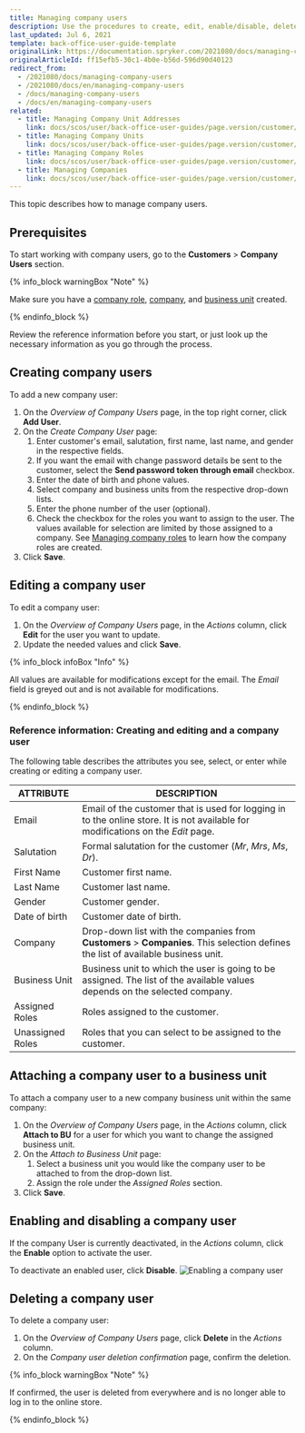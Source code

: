```yaml
---
title: Managing company users
description: Use the procedures to create, edit, enable/disable, delete, and attach company users to business units in the Back Office.
last_updated: Jul 6, 2021
template: back-office-user-guide-template
originalLink: https://documentation.spryker.com/2021080/docs/managing-company-users
originalArticleId: ff15efb5-30c1-4b0e-b56d-596d90d40123
redirect_from:
  - /2021080/docs/managing-company-users
  - /2021080/docs/en/managing-company-users
  - /docs/managing-company-users
  - /docs/en/managing-company-users
related:
  - title: Managing Company Unit Addresses
    link: docs/scos/user/back-office-user-guides/page.version/customer/company-account/managing-company-unit-addresses.html
  - title: Managing Company Units
    link: docs/scos/user/back-office-user-guides/page.version/customer/company-account/managing-company-units.html
  - title: Managing Company Roles
    link: docs/scos/user/back-office-user-guides/page.version/customer/company-account/managing-company-roles.html
  - title: Managing Companies
    link: docs/scos/user/back-office-user-guides/page.version/customer/company-account/managing-companies.html
---
```


This topic describes how to manage company users.

## Prerequisites

To start working with company users, go to the **Customers** > **Company Users** section.

{% info_block warningBox "Note" %}

Make sure you have a [company role](/docs/scos/user/back-office-user-guides/{{page.version}}/customer/company-account/managing-company-roles.html), [company](/docs/scos/user/back-office-user-guides/{{page.version}}/customer/company-account/managing-companies.html), and [business unit](/docs/scos/user/back-office-user-guides/{{page.version}}/customer/company-account/managing-company-units.html) created.

{% endinfo_block %}

Review the reference information before you start, or just look up the necessary information as you go through the process.

## Creating company users

To add a new company user:
1. On the *Overview of Company Users* page, in the top right corner, click **Add User**.
2. On the *Create Company User* page:
    1. Enter customer's email, salutation, first name, last name, and gender in the respective fields.
    2. If you want the email with change password details be sent to the customer, select the **Send password token through email** checkbox.
    3. Enter the date of birth and phone values.
    4. Select company and business units from the respective drop-down lists.
    5. Enter the phone number of the user (optional).
    6. Check the checkbox for the roles you want to assign to the user. The values available for selection are limited by those assigned to a company. See [Managing company roles](/docs/scos/user/back-office-user-guides/{{page.version}}/customer/company-account/managing-company-roles.html) to learn how the company roles are created.
3. Click **Save**.

## Editing a company user

To edit a company user:
1. On the *Overview of Company Users* page, in the _Actions_ column, click **Edit** for the user you want to update.
2. Update the needed values and click **Save**.

{% info_block infoBox "Info" %}

All values are available for modifications except for the email. The *Email* field is greyed out and is not available for modifications.

{% endinfo_block %}

### Reference information: Creating and editing and  a company user

The following table describes the attributes you see, select, or enter while creating or editing a company user.

| ATTRIBUTE |DESCRIPTION  |
| --- | --- |
| Email | Email of the customer that is used for logging in to the online store. It is not available for modifications on the *Edit* page. |
| Salutation | Formal salutation for the customer (_Mr_, _Mrs_, _Ms_, _Dr_). |
| First Name | Customer first name. |
| Last Name |  Customer last name.|
| Gender | Customer gender. |
| Date of birth | Customer date of birth. |
Company  | Drop-down list with the companies from **Customers** > **Companies**. This selection defines the list of available business unit. |
| Business Unit | Business unit to which the user is going to be assigned. The list of the available values depends on the selected company. |
| Assigned Roles | Roles assigned to the customer. |
Unassigned Roles | Roles that you can select to be assigned to the customer.|

## Attaching a company user to a business unit

To attach a company user to a new company business unit within the same company:
1. On the *Overview of Company Users* page, in the _Actions_ column, click **Attach to BU** for a user for which you want to change the assigned business unit.
2. On the *Attach to Business Unit* page:
    1. Select a business unit you would like the company user to be attached to from the drop-down list.
    2. Assign the role under the *Assigned Roles* section.
3. Click **Save**.

## Enabling and disabling a company user

If the company User is currently deactivated, in the *Actions* column, click the **Enable** option to activate the user.

To deactivate an enabled user, click **Disable**.
![Enabling a company user](https://spryker.s3.eu-central-1.amazonaws.com/docs/User+Guides/Back+Office+User+Guides/Company+Account/Managing+Company+Users/enabling-company-user.png)

## Deleting a company user

To delete a company user:
1. On the *Overview of Company Users* page, click **Delete** in the *Actions* column.
2. On the *Company user deletion confirmation* page, confirm the deletion.

{% info_block warningBox "Note" %}

If confirmed, the user is deleted from everywhere and is no longer able to log in to the online store.

{% endinfo_block %}
